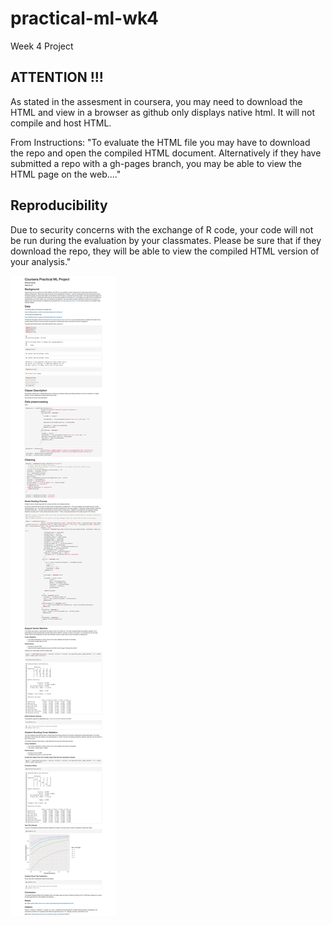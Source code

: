 # practical-ml-wk4
Week 4 Project

## ATTENTION !!!
As stated in the assesment in coursera, you may need to download the HTML and view in a browser as github only displays native html. It will not compile and host HTML.

From Instructions:
"To evaluate the HTML file you may have to download the repo and open the compiled HTML document. 
Alternatively if they have submitted a repo with a gh-pages branch, you may be able to view the HTML page on the web...."

## Reproducibility

Due to security concerns with the exchange of R code, your code will not be run during the evaluation by your classmates. Please be sure that if they download the repo, they will be able to view the compiled HTML version of your analysis."


![Final Project](ML_PROJECT_IMAGE.jpg "Final Project")

